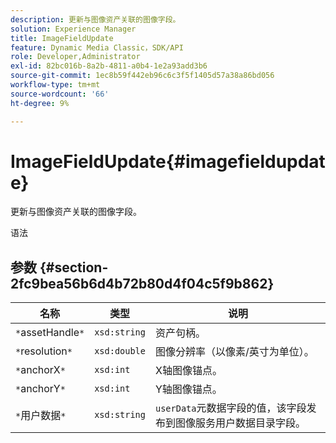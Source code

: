 ```yaml
---
description: 更新与图像资产关联的图像字段。
solution: Experience Manager
title: ImageFieldUpdate
feature: Dynamic Media Classic，SDK/API
role: Developer,Administrator
exl-id: 82bc016b-8a2b-4811-a0b4-1e2a93add3b6
source-git-commit: 1ec8b59f442eb96c6c3f5f1405d57a38a86bd056
workflow-type: tm+mt
source-wordcount: '66'
ht-degree: 9%

---
```


# ImageFieldUpdate{#imagefieldupdate}

更新与图像资产关联的图像字段。

语法

## 参数 {#section-2fc9bea56b6d4b72b80d4f04c5f9b862}

| 名称 | 类型 | 说明 |
|---|---|---|
| `*`assetHandle`*` | `xsd:string` | 资产句柄。 |
| `*`resolution`*` | `xsd:double` | 图像分辨率（以像素/英寸为单位）。 |
| `*`anchorX`*` | `xsd:int` | X轴图像锚点。 |
| `*`anchorY`*` | `xsd:int` | Y轴图像锚点。 |
| `*`用户数据`*` | `xsd:string` | `userData`元数据字段的值，该字段发布到图像服务用户数据目录字段。 |
